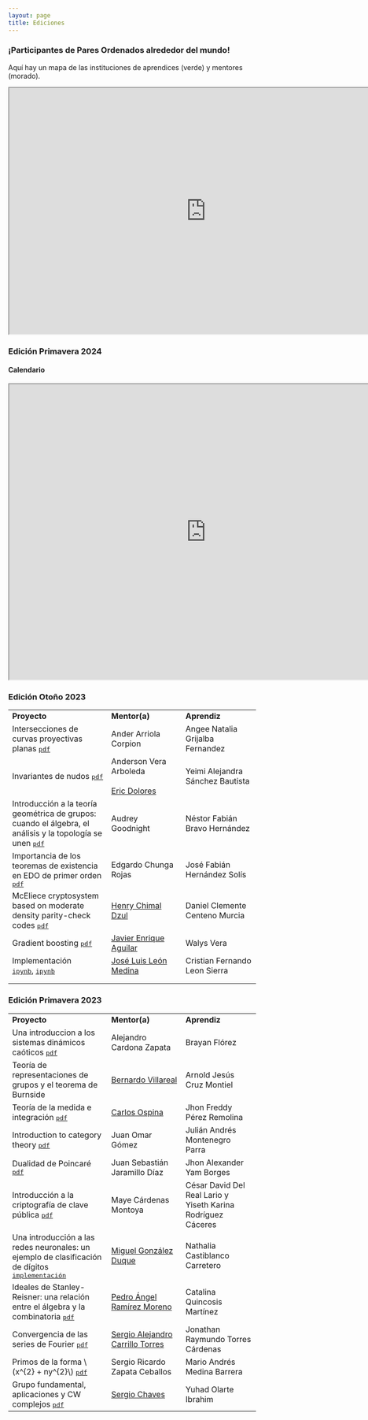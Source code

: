 ```yaml
---
layout: page
title: Ediciones
---
```


### ¡Participantes de Pares Ordenados alrededor del mundo! 

Aquí hay un mapa de las instituciones de aprendices (verde) y mentores (morado).

<div class="google-map">
<p align="center">
<iframe src="https://www.google.com/maps/d/u/3/embed?mid=10fk_iE0reDMM932k9EpuC34nK0z5z04&ehbc=2E312F" 
width="800" height="500"></iframe>
</p>
</div>

### Edición Primavera 2024
#### Calendario
<div class="google-map">
<p align="center">
<iframe src="https://calendar.google.com/calendar/embed?height=600&wkst=1&bgcolor=%23ffffff&ctz=America%2FNew_York&hl=es&showCalendars=0&showPrint=0&title=Primavera%2FSpring%202024&src=Nzc0YTRmMjQ2ODJmMjY1OTQ5ZjE1MmIzYTIzMzc2MTk5YjFlNmE1YmE4NTVkZDAyZjdkOTM0ZTA4N2JiNjc4NEBncm91cC5jYWxlbmRhci5nb29nbGUuY29t&src=MGUxZGVhNTQxZTUxODUzZDZkZDU3MmMxMjA3MGM4MjE1YWZiMDdhOGQyY2Q5OTM4ODEzYTIwMGI5ZDIzNWQxY0Bncm91cC5jYWxlbmRhci5nb29nbGUuY29t&color=%2333B679&color=%23039BE5" 
width="800" height="600"></iframe>
</p>
</div>

### Edición Otoño 2023
<p align="center">
  <table style="width:100%">
    <tr>
      <td style="width:40%"><strong>Proyecto</strong></td>
      <td style="width:30%"><strong>Mentor(a)</strong></td>
      <td><strong>Aprendiz</strong></td>
  </tr>
    <tr>
      <td>Intersecciones de curvas proyectivas planas 
            <a href="{{ '/edicionO23/ANGEE NATALIA GRIJALBA FERNANDEZ.pdf' | prepend: site.baseurl }}"><tt>pdf</tt></a></td>
      <td>Ander Arriola Corpion</td>
      <td>Angee Natalia Grijalba Fernandez </td>
    </tr>
    <tr>
      <td> Invariantes de nudos 
          <a href="{{ '/edicionO23/Yeimi Alejandra Sánchez Bautista .pdf' | prepend: site.baseurl }}"><tt>pdf</tt></a></td>
      </td>
      <td> Anderson Vera Arboleda <br> <br> <a href="https://rubiel1.github.io">Eric Dolores</a></td>
      <td> Yeimi Alejandra  Sánchez Bautista  </td>
    </tr>
    <tr>
      <td>Introducción a la teoría geométrica de grupos: cuando el álgebra, el análisis y la topología se unen
      <a href="{{ '/edicionO23/ Nestor Fabian Bravo Hernandez.pdf' | prepend: site.baseurl }}"><tt>pdf</tt></a> </td>
      <td> Audrey Goodnight </td>
      <td> Néstor Fabián  Bravo Hernández  </td>
    </tr>
    <tr>
      <td> Importancia de los teoremas de existencia en EDO de primer orden 
      <a href="{{ '/edicionO23/JOSE FABIAN HERNANDEZ SOLIS.pdf' | prepend: site.baseurl }}"><tt>pdf</tt></a> </td>
      <td> Edgardo Chunga Rojas </td>
      <td> José Fabián Hernández Solís </td>
    </tr>
    <tr>
      <td> McEliece cryptosystem based on moderate density parity-check codes <a href="{{ '/edicionO23/DANIEL CLEMENTE CENTENO MURCIA.pdf' | prepend: site.baseurl }}"><tt>pdf</tt></a>  </td>
      <td> <a href="https://sites.google.com/site/henrychimal/home?authuser=0">Henry Chimal Dzul</a> </td>
      <td> Daniel Clemente Centeno Murcia </td>
    </tr>
    <tr>
      <td> Gradient boosting <a href="{{ '/edicionO23/ WALYS VERA HERRERA.pdf' | prepend: site.baseurl }}"><tt>pdf</tt></a>  </td>
      <td> <a href="https://jear2412.github.io">Javier Enrique Aguilar</a></td>
      <td> Walys Vera </td>
    </tr>
    <tr>
      <td> Implementación <br> <a href="{{ '/edicionO23/Cristian/cero.ipynb' | prepend: site.baseurl }}"><tt>ipynb</tt></a>,
      <a href="{{ '/edicionO23/Cristian/ocho.ipynb' | prepend: site.baseurl }}"><tt>ipynb</tt></a></td>
      <td> <a href="http://personal.cimat.mx:8181/~luis.leon/">José Luis León Medina</a> </td>
      <td> Cristian Fernando Leon Sierra </td>
    </tr>
    <tr>
      <td> </td>
      <td> </td>
      <td> </td>
    </tr>
    <tr>
      <td> </td>
      <td> </td>
      <td> </td>
    </tr>
  </table>
</p>

### Edición Primavera 2023
<p align="center">
<table style="width:100%">
  <tr>
    <td style="width:40%"><strong>Proyecto</strong></td>
    <td style="width:30%"><strong>Mentor(a)</strong></td>
    <td><strong>Aprendiz</strong></td>
  </tr>
  <tr>
    <td>Una introduccion a los sistemas dinámicos caóticos 
      <a href="{{ '/edicionP23/(Alejandro,BrayanF).pdf' | prepend: site.baseurl }}"><tt>pdf</tt></a>
    </td>
    <td>Alejandro Cardona Zapata</td>
    <td>Brayan Flórez</td>
  </tr>
  <tr>
    <td>Teoría de representaciones de grupos y el teorema de Burnside</td>
    <td><a href="https://www.matem.unam.mx/~villarreal/">Bernardo Villareal</a></td>
    <td>Arnold Jesús Cruz Montiel</td>
  </tr>
  <tr>
    <td>Teoría de la medida e integración 
      <a href="{{ '/edicionP23/(Carlos,Jhon Freddy).pdf' | prepend: site.baseurl }}"><tt>pdf</tt></a>
    </td>
    <td><a href="https://www.math.utah.edu/~ospina/">Carlos Ospina</a></td>
    <td>Jhon Freddy Pérez Remolina</td>
  </tr>
  <tr>
    <td>Introduction to category theory 
      <a href="{{ '/edicionP23/(Juan Omar,Julian Andres).pdf' | prepend: site.baseurl }}"><tt>pdf</tt></a>
    </td>
    <td>Juan Omar Gómez</td>
    <td>Julián Andrés Montenegro Parra</td>
  </tr>
  <tr>
    <td>Dualidad de Poincaré 
      <a href="{{ '/edicionP23/(Juan Sebastian,Jhon Alexander).pdf' | prepend: site.baseurl }}"><tt>pdf</tt></a>
    </td>
    <td>Juan Sebastián Jaramillo Díaz</td>
    <td>Jhon Alexander Yam Borges</td>
  </tr>
  <tr>
    <td>Introducción a la criptografía de clave pública 
      <a href="{{ '/edicionP23/(Maye,Cesar+Yiseth).pdf' | prepend: site.baseurl }}"><tt>pdf</tt></a>
    </td>
    <td>Maye Cárdenas Montoya</td>
    <td>César David Del Real Lario y Yiseth Karina Rodríguez Cáceres</td>
  </tr>
  <tr>
    <td>Una introducción a las redes neuronales: un ejemplo de clasificación de dígitos
      <a href="https://github.com/nathalia1128/pares_ordenados_2"><tt>implementación</tt></a>
    </td>
    <td><a href="https://www.miguelgondu.com/about/">Miguel González Duque</a></td>
    <td>Nathalia Castiblanco Carretero</td>
  </tr>
  <tr>
    <td>Ideales de Stanley-Reisner: una relación entre el álgebra y la combinatoria 
      <a href="{{ '/edicionP23/(Pedro,Catalina).pdf' | prepend: site.baseurl }}"><tt>pdf</tt></a>
    </td>
    <td><a href="https://sites.google.com/cimat.mx/pedro-ramirez-moreno/home-page">Pedro Ángel Ramírez Moreno</a></td>
    <td>Catalina Quincosis Martínez</td>
  </tr>
  <tr>
    <td>Convergencia de las series de Fourier 
      <a href="{{ '/edicionP23/(Sergio Alejandro,Jonathan Raymundo).pdf' | prepend: site.baseurl }}"><tt>pdf</tt></a>
    </td>
    <td><a href="https://sergiocarrillo3026.wixsite.com/scarrillomath">Sergio Alejandro Carrillo Torres</a></td>
    <td>Jonathan Raymundo Torres Cárdenas</td>
  </tr>
  <tr>
    <td>Primos de la forma \(x^{2} + ny^{2}\) 
      <a href="{{ '/edicionP23/(Sergio Ricardo,Mario Andres).pdf' | prepend: site.baseurl }}"><tt>pdf</tt></a>
    </td>
    <td>Sergio Ricardo Zapata Ceballos</td>
    <td>Mario Andrés Medina Barrera</td>
  </tr>
  <tr>
    <td>Grupo fundamental, aplicaciones y CW complejos 
      <a href="{{ '/edicionP23/(Sergio,Yuhad).pdf' | prepend: site.baseurl }}"><tt>pdf</tt></a>
    </td>
    <td><a href="https://schavesr.com/">Sergio Chaves</a></td>
    <td>Yuhad Olarte Ibrahim</td>
  </tr>
</table>
</p>

